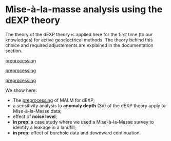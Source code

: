 Mise-à-la-masse analysis using the dEXP theory
==============================================

The theory of the dEXP theory is applied here for the first time (to our knowledges) for active geoelectrical methods. The theory behind this choice and required adjustements are explained in the documentation section.

[preprocessing](./examples/malm/clearB.py)

[preprocessing](clearB.py)

[preprocessing](examples/malm/clearB)

We show here: 

* The [preprocessing](examples/malm/clearB.py) of MALM for dEXP;
* a sensitivity analysis to **anomaly depth** (3d) of the dEXP theory apply to Mise-à-la-Masse data;
* effect of **noise level**;
* **in prep**: a case study where we used a Mise-à-la-Masse survey to identify a leakage in a landfill;
* **in prep**: effect of borehole data and downward continuation.

    
